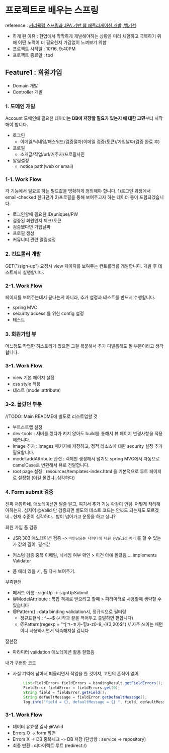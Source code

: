 # 프로젝트로 배우는 스프링
reference : [커리큘럼 스프링과 JPA 기반 웹 애플리케이션 개발, 백기선](https://www.inflearn.com/course/%EC%8A%A4%ED%94%84%EB%A7%81-JPA-%EC%9B%B9%EC%95%B1/dashboard)
* 하게 된 이유 : 현업에서 막막하게 개발해야하는 상황을 미리 체험하고 극복하기 위해 어떤 노력이 더 필요한지 가감없이 느껴보기 위함
* 프로젝트 시작일 : 10/16, 9:40PM 
* 프로젝트 종료일 : tbd

## Feature1 : 회원가입
* Domain 개발
* Controller 개발

### 1. 도메인 개발
Account 도메인에 필요한 데이터는 **DB에 저장할 필요가 있는지 에 대한 고민**부터 시작해야 합니다.
* 로그인
  * 이메일/닉네임/패스워드/검증절차(이메일 검증/토큰)/가입날짜(검증 완료 후)
* 프로필
  * 소개글/직업/url/거주지/프로필사진
* 알림설정
  * notice path(web or email)

### 1-1. Work Flow  
각 기능에서 필요로 하는 필드값을 명확하게 정의해야 합니다. 1)로그인 과정에서 email-checked 한다던가 2)프로필을 통해 보여주고자 하는 데이터 등이 포함되겠습니다.

* 로그인할때 필요한 ID(unique)/PW
* 검증된 회원인지 체크/토큰
* 검증됐다면 가입날짜
* 프로필 생성
* 커뮤니티 관련 알림설정

### 2. 컨트롤러 개발
GET("/sign-up") 요청시 view 페이지를 보여주는 컨트롤러를 개발합니다. 개발 후 테스트까지 실행합니다.

### 2-1. Work Flow
페이지를 보여주는데서 끝나는게 아니라, 추가 설정과 테스트를 반드시 수행합니다.

* spring MVC
* security access 를 위한 config 설정
* 테스트

### 3. 회원가입 뷰
어느정도 작업한 히스토리가 있으면 그걸 복붙해서 추가 디벨롭해도 될 부분이라고 생각합니다.

### 3-1. Work Flow
* view 기본 페이지 설정
* css style 적용
* 테스트 (model.attribute)

### 3-2. 몰랐던 부분
//TODO: Main README에 별도로 리스트업할 것
* 부트스트랩 설정
* dev-tools : 서버를 껐다가 켜지 않아도 build를 통해서 뷰 페이지 변경사항을 적용해줍니다.
* Image 추가 : images 패키지에 저장하고, 정적 리소스에 대한 security 설정 추가 필요합니다.
* model.addAttribute 관련 : 객체만 생성해서 넘겨도 spring MVC에서 자동으로 camelCase로 변환해서 뷰로 전달합니다.
* root page 설정 : resources/templates-index.html 을 기본적으로 루트 페이지로 설정함 (이걸 몰랐냐..심각하다)

### 4. Form submit 검증
진짜 처참하네. 애노테이션만 달줄 알고, 여기서 추가 기능 확장이 안됨. 어떻게 처리해아하는지. 심지어 @Valid 만 검증되면 별도의 테스트 코드는 안짜도 되는지도 모르겠네.. 현재 수준이 심각하다.. 밥이 넘어가고 운동을 하고 싶냐?

회원 가입 폼 검증
* JSR 303 애노테이션 검증 -> `바인딩되는 데이터에 대한 @Valid 처리` 를 할 수 있는가
값의 길이, 필수값

* 커스텀 검증
중복 이메일, 닉네임 여부 확인 > 이건 아예 몰랐음.... implements Validator

* 폼 에러 있을 시, 폼 다시 보여주기.

부족한점
* 메서드 이름 : signUp -> signUpSubmit
* @ModelAttribute : 복합 객체로 받으려고 할때 > 파라미터로 사용할때 생략할 수 있습니다
* @Pattern() : data binding validation시, 정규식으로 필터링
  * 정규표현식 : ^~~$ (시작과 끝을 적어두고 출발하면 편합니다)
  * @Pattern(regexp = "^[ㄱ-ㅎ가-힣a-z0-9_-]{3,20}$") // 자주 쓰이는 패턴이니 사용하시면서 익숙해지실 겁니다

잘한점
* 파라미터 validation 애노테이션 활용 잘했음

내가 구현한 코드
* 사실 기억에 남아서 떠올리면서 작업을 한 것이지, 고민의 흔적이 없어
```java
        List<FieldError> fieldErrors = bindingResult.getFieldErrors();
        FieldError fieldError = fieldErrors.get(0);
        String field = fieldError.getField();
        String defaultMessage = fieldError.getDefaultMessage();
        log.info("field = {}, defaultMessage = {} ", field, defaultMessage);
```

### 3-1. Work Flow
* 데이터 유효성 검사 @Valid
* Errors O -> form 화면
* Errors X -> DB 중복체크 -> DB 저장 (단방향 : service -> repository)
* 최종 반환 : 리다이렉트 루트 (redirect:/)